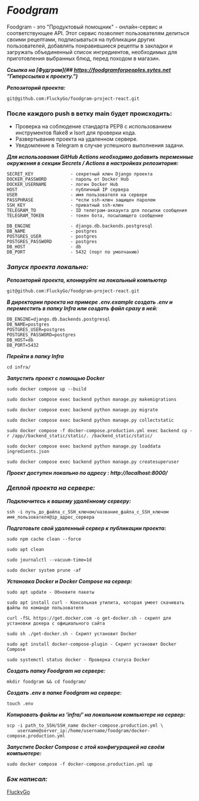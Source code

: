 # **_Foodgram_**
Foodgram - это "Продуктовый помощник" - онлайн-сервис и соответствующее API. Этот сервис позволяет пользователям делиться своими рецептами, подписываться на публикации других пользователей, добавлять понравившиеся рецепты в закладки и загружать объединенный список ингредиентов, необходимых для приготовления выбранных блюд, перед походом в магазин.

**_Ссылка на [Фудграм](## https://foodgramforpeoples.sytes.net "Гиперссылка к проекту.")_**

**_Репозиторий проекта:_**
```
git@github.com:FluckyGo/foodgram-project-react.git
```

### После каждого push в ветку main будет происходить:

- Проверка на соблюдение стандарта PEP8 с использованием инструментов flake8 и Isort для проверки кода.
- Развертывание проекта на удаленном сервере.
- Уведомление в Telegram в случае успешного выполнения задачи.
    

**_Для использования GitHub Actions необходимо добавить переменные окружения в секции Secrets / Actions в настройках репозитория:_**
```
SECRET_KEY              - секретный ключ Django проекта
DOCKER_PASSWORD         - пароль от Docker Hub
DOCKER_USERNAME         - логин Docker Hub
HOST                    - публичный IP сервера
USER                    - имя пользователя на сервере
PASSPHRASE              - *если ssh-ключ защищен паролем
SSH_KEY                 - приватный ssh-ключ
TELEGRAM_TO             - ID телеграм-аккаунта для посылки сообщения
TELEGRAM_TOKEN          - токен бота, посылающего сообщение

DB_ENGINE               - django.db.backends.postgresql
DB_NAME                 - postgres
POSTGRES_USER           - postgres
POSTGRES_PASSWORD       - postgres
DB_HOST                 - db
DB_PORT                 - 5432 (порт по умолчанию)
```


### _Запуск проекта локально:_

**_Репозиторий проекта, клонируйте на локальный компьютер_**
```
git@github.com:FluckyGo/foodgram-project-react.git
```

**_В директории проекта на примере .env.example создать .env и переместить в папку Infra или создать файл сразу в ней:_**
```
DB_ENGINE=django.db.backends.postgresql
DB_NAME=postgres
POSTGRES_USER=postgres
POSTGRES_PASSWORD=postgres
DB_HOST=db
DB_PORT=5432
```
**_Перейти в папку Infra_**
```
cd infra/
```

**_Запустить проект с помощью Docker_**
```
sudo docker compose up --build

sudo docker compose exec backend python manage.py makemigrations

sudo docker compose exec backend python manage.py migrate

sudo docker compose exec backend python manage.py collectstatic

sudo docker compose -f docker-compose.production.yml exec backend cp -r /app//backend_static/static/. /backend_static/static/

sudo docker compose exec backend python manage.py loaddata ingredients.json

sudo docker compose exec backend python manage.py createsuperuser

```

**_Проект доступен локально по адресу : http://localhost:8000/_**


### _Деплой проекта на сервере:_

**_Подключитесь к вашему удалённому серверу:_**
```
ssh -i путь_до_файла_с_SSH_ключом/название_файла_с_SSH_ключом имя_пользователя@ip_адрес_сервера
```
**_Подготовьте свой удаленный сервер к публикации проекта:_**
```
sudo npm cache clean --force

sudo apt clean

sudo journalctl --vacuum-time=1d

sudo docker system prune -af
```

**_Установка Docker и Docker Compose на сервер:_**
```
sudo apt update - Обновите пакеты

sudo apt install curl - Консольная утилита, которая умеет скачивать файлы по команде пользователя

curl -fSL https://get.docker.com -o get-docker.sh - скрипт для установки докера с официального сайта 

sudo sh ./get-docker.sh - Скрипт установит Docker

sudo apt install docker-compose-plugin - Скрипт установит Docker Compose

sudo systemctl status docker - Проверка статуса Docker

```
**_Создать папку Foodgram на сервере:_**
```
mkdir foodgram && cd foodgram/
```

**_Создать .env в папке Foodgram на сервере:_**
```
touch .env
```

**_Копировать файлы из 'infra/' на локальном компьютере на сервер:_**
```
scp -i path_to_SSH/SSH_name docker-compose.production.yml \
    username@server_ip:/home/username/foodgram/docker-compose.production.yml 
```
**_Запустите Docker Compose с этой конфигурацией на своём компьютере:_**
```
sudo docker compose -f docker-compose.production.yml up
```

 

### *Бэк написал:*
[FluckyGo](https://github.com/FluckyGo)